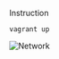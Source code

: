 Instruction
```
vagrant up
```

![Network](https://raw.githubusercontent.com/andreyr/otus-linux/master/18-network/image.png)
